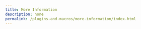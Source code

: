 ```yaml
---
title: More Information
description: none
permalink: /plugins-and-macros/more-information/index.html
---
```

